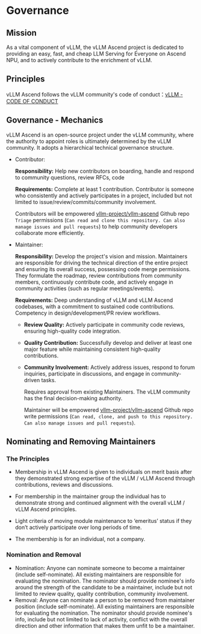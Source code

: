 # Governance

## Mission
As a vital component of vLLM, the vLLM Ascend project is dedicated to providing an easy, fast, and cheap LLM Serving for Everyone on Ascend NPU, and to actively contribute to the enrichment of vLLM.

## Principles
vLLM Ascend follows the vLLM community's code of conduct：[vLLM - CODE OF CONDUCT](https://github.com/vllm-project/vllm/blob/main/CODE_OF_CONDUCT.md)

## Governance - Mechanics
vLLM Ascend is an open-source project under the vLLM community, where the authority to appoint roles is ultimately determined by the vLLM community. It adopts a hierarchical technical governance structure.

- Contributor:

    **Responsibility:** Help new contributors on boarding, handle and respond to community questions, review RFCs, code

    **Requirements:** Complete at least 1 contribution. Contributor is someone who consistently and actively participates in a project, included but not limited to issue/review/commits/community involvement.

    Contributors will be empowered [vllm-project/vllm-ascend](https://github.com/vllm-project/vllm-ascend) Github repo `Triage` permissions (`Can read and clone this repository. Can also manage issues and pull requests`) to help community developers collaborate more efficiently.

- Maintainer:

    **Responsibility:** Develop the project's vision and mission. Maintainers are responsible for driving the technical direction of the entire project and ensuring its overall success, possessing code merge permissions. They formulate the roadmap, review contributions from community members, continuously contribute code, and actively engage in community activities (such as regular meetings/events).

    **Requirements:** Deep understanding of ‌vLLM‌ and ‌vLLM Ascend‌ codebases, with a commitment to sustained code contributions. Competency in ‌design/development/PR review workflows‌.
  - **Review Quality‌:** Actively participate in community code reviews, ensuring high-quality code integration.
  - **Quality Contribution‌:** Successfully develop and deliver at least one major feature while maintaining consistent high-quality contributions.
  - **Community Involvement‌:** Actively address issues, respond to forum inquiries, participate in discussions, and engage in community-driven tasks.

    Requires approval from existing Maintainers. The vLLM community has the final decision-making authority.

    Maintainer will be empowered [vllm-project/vllm-ascend](https://github.com/vllm-project/vllm-ascend) Github repo write permissions (`Can read, clone, and push to this repository. Can also manage issues and pull requests`).

## Nominating and Removing Maintainers

### The Principles

- Membership in vLLM Ascend is given to individuals on merit basis after they demonstrated strong expertise of the vLLM / vLLM Ascend through contributions, reviews and discussions.

- For membership in the maintainer group the individual has to demonstrate strong and continued alignment with the overall vLLM / vLLM Ascend principles.

- Light criteria of moving module maintenance to ‘emeritus’ status if they don’t actively participate over long periods of time.

- The membership is for an individual, not a company.

### Nomination and Removal

- Nomination: Anyone can nominate someone to become a maintainer (include self-nominate). All existing maintainers are responsible for evaluating the nomination. The nominator should provide nominee's info around the strength of the candidate to be a maintainer, include but not limited to review quality, quality contribution, community involvement.
- Removal: Anyone can nominate a person to be removed from maintainer position (include self-nominate). All existing maintainers are responsible for evaluating the nomination. The nominator should provide nominee's info, include but not limited to lack of activity, conflict with the overall direction and other information that makes them unfit to be a maintainer.
